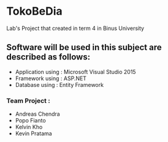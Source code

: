 # TokoBeDia

Lab's Project that created in term 4 in Binus University

## Software will be used in this subject are described as follows:

- Application using : Microsoft Visual Studio 2015
- Framework using : ASP.NET
- Database using : Entity Framework

### Team Project :
- Andreas Chendra
- Popo Fianto
- Kelvin Kho
- Kevin Pratama
